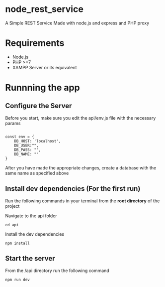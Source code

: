 # node_rest_service
A Simple REST Service Made with node.js and express and PHP proxy 

# Requirements
* Node.js
* PHP >=7
* XAMPP Server or its equivalent

# Runnning the app

## Configure the Server
<p>Before you start, make sure you edit the api/env.js file with the necessary params</p>

<code>
const env = {
    DB_HOST: 'localhost', 
    DB_USER:"<your_username>",
    DB_PASS: "<your_password>",
    DB_NAME: "<your_database_name>"
}
</code>

<p>After you have made the appropriate changes, create a database with the same name as specified above<p>

## Install dev dependencies (For the first run)
Run the following commands in your terminal from the **root directory** of the project 

<p>Navigate to the api folder</p>
<p>
  <code>cd api</code>
</p>

<p>Install the dev dependencies</p>
<p>
  <code>npm install</code>
</p>


## Start the server
<p>From the /api directory run the following command</p>
<p>
  <code>npm run dev</code>
</p>




